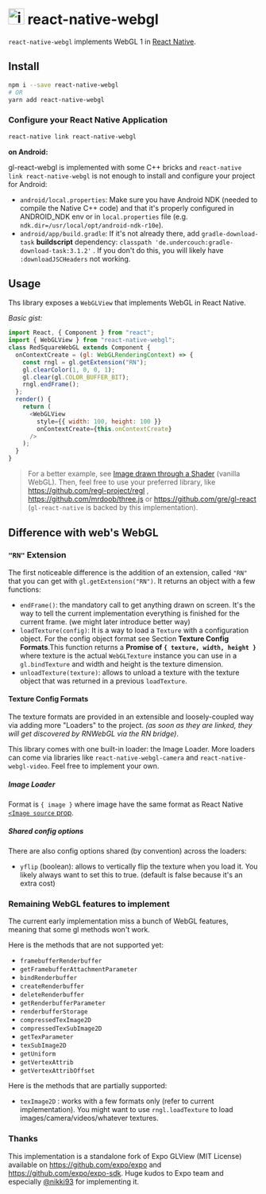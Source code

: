 <img width="32" alt="icon" src="https://cloud.githubusercontent.com/assets/211411/9813786/eacfcc24-5888-11e5-8f9b-5a907a2cbb21.png"> react-native-webgl
========

`react-native-webgl` implements WebGL 1 in [React Native](https://facebook.github.io/react-native/).

## Install

```bash
npm i --save react-native-webgl
# OR
yarn add react-native-webgl
```


### Configure your React Native Application

```bash
react-native link react-native-webgl
```

**on Android:**

gl-react-webgl is implemented with some C++ bricks and `react-native link react-native-webgl` is not enough to install and configure your project for Android:

- `android/local.properties`: Make sure you have Android NDK (needed to compile the Native C++ code) and that it's properly configured in ANDROID_NDK env or in `local.properties` file (e.g. `ndk.dir=/usr/local/opt/android-ndk-r10e`).
- `android/app/build.gradle`: If it's not already there, add `gradle-download-task` **buildscript** dependency: `classpath 'de.undercouch:gradle-download-task:3.1.2'` . If you don't do this, you will likely have `:downloadJSCHeaders` not working.

## Usage

Ths library exposes a `WebGLView` that implements WebGL in React Native.

*Basic gist:*
```js
import React, { Component } from "react";
import { WebGLView } from "react-native-webgl";
class RedSquareWebGL extends Component {
  onContextCreate = (gl: WebGLRenderingContext) => {
    const rngl = gl.getExtension("RN");
    gl.clearColor(1, 0, 0, 1);
    gl.clear(gl.COLOR_BUFFER_BIT);
    rngl.endFrame();
  };
  render() {
    return (
      <WebGLView
        style={{ width: 100, height: 100 }}
        onContextCreate={this.onContextCreate}
      />
    );
  }
}
```

> For a better example, see [Image drawn through a Shader](example/App.js) (vanilla WebGL).
Then, feel free to use your preferred library, like https://github.com/regl-project/regl , https://github.com/mrdoob/three.js or https://github.com/gre/gl-react (`gl-react-native` is backed by this implementation).

## Difference with web's WebGL

### `"RN"` Extension
The first noticeable difference is the addition of an extension, called `"RN"` that you can get with `gl.getExtension("RN")`. It returns an object with a few functions:

- `endFrame()`: the mandatory call to get anything drawn on screen. It's the way to tell the current implementation everything is finished for the current frame. (we might later introduce better way)
- `loadTexture(config)`: It is a way to load a `Texture` with a configuration object. For the config object format see Section **Texture Config Formats**.This function returns a **Promise of `{ texture, width, height }`** where texture is the actual `WebGLTexture` instance you can use in a `gl.bindTexture` and width and height is the texture dimension.
- `unloadTexture(texture)`: allows to unload a texture with the texture object that was returned in a previous `loadTexture`.

#### Texture Config Formats

The texture formats are provided in an extensible and loosely-coupled way via adding more "Loaders" to the project. *(as soon as they are linked, they will get discovered by RNWebGL via the RN bridge)*.

This library comes with one built-in loader: the Image Loader. More loaders can come via libraries like `react-native-webgl-camera` and `react-native-webgl-video`. Feel free to implement your own.

##### Image Loader

Format is `{ image }` where image have the same format as React Native [`<Image source` prop](https://facebook.github.io/react-native/docs/image.html#source).

##### Shared config options

There are also config options shared (by convention) across the loaders:

- `yflip` (boolean): allows to vertically flip the texture when you load it. You likely always want to set this to true. (default is false because it's an extra cost)

### Remaining WebGL features to implement

The current early implementation miss a bunch of WebGL features, meaning that some gl methods won't work.

Here is the methods that are not supported yet:

- `framebufferRenderbuffer`
- `getFramebufferAttachmentParameter`
- `bindRenderbuffer`
- `createRenderbuffer`
- `deleteRenderbuffer`
- `getRenderbufferParameter`
- `renderbufferStorage`
- `compressedTexImage2D`
- `compressedTexSubImage2D`
- `getTexParameter`
- `texSubImage2D`
- `getUniform`
- `getVertexAttrib`
- `getVertexAttribOffset`

Here is the methods that are partially supported:

- `texImage2D` : works with a few formats only (refer to current implementation). You might want to use `rngl.loadTexture` to load images/camera/videos/whatever textures.

### Thanks

This implementation is a standalone fork of Expo GLView (MIT License) available on
https://github.com/expo/expo and https://github.com/expo/expo-sdk.
Huge kudos to Expo team and especially [@nikki93](https://github.com/nikki93) for implementing it.

